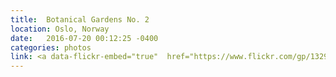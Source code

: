 ```yaml
---
title:  Botanical Gardens No. 2
location: Oslo, Norway
date:   2016-07-20 00:12:25 -0400
categories: photos
link: <a data-flickr-embed="true"  href="https://www.flickr.com/gp/132974595@N06/27y27D" title="R1-03891-0010"><img src="https://c2.staticflickr.com/1/386/20074124569_660e6e559b.jpg" width="500" height="338" alt="R1-03891-0010"></a><script async src="//embedr.flickr.com/assets/client-code.js" charset="utf-8"></script>
---
```

